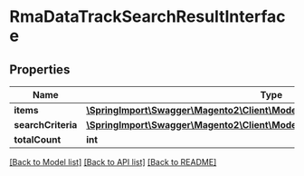 # RmaDataTrackSearchResultInterface

## Properties
Name | Type | Description | Notes
------------ | ------------- | ------------- | -------------
**items** | [**\SpringImport\Swagger\Magento2\Client\Model\RmaDataTrackInterface[]**](RmaDataTrackInterface.md) | Rma list | 
**searchCriteria** | [**\SpringImport\Swagger\Magento2\Client\Model\FrameworkSearchCriteriaInterface**](FrameworkSearchCriteriaInterface.md) |  | 
**totalCount** | **int** | Total count. | 

[[Back to Model list]](../README.md#documentation-for-models) [[Back to API list]](../README.md#documentation-for-api-endpoints) [[Back to README]](../README.md)



